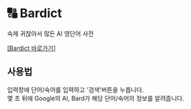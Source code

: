 # 🔠 Bardict
숙제 귀찮아서 많든 AI 영단어 사전

<a href='https://dm-09.github.io/Bardict/'>[Bardict 바로가기]</a>

## 사용법
입력창에 단어/숙어를 입력하고 '검색'버튼을 누릅니다. <br>
몇 초 뒤에 Google의 AI, Bard가 해당 단어/숙어의 정보를 알려줍니다.
